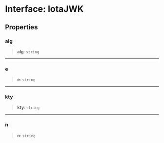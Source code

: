 # Interface: IotaJWK

## Properties

### alg

> **alg**: `string`

---

### e

> **e**: `string`

---

### kty

> **kty**: `string`

---

### n

> **n**: `string`
